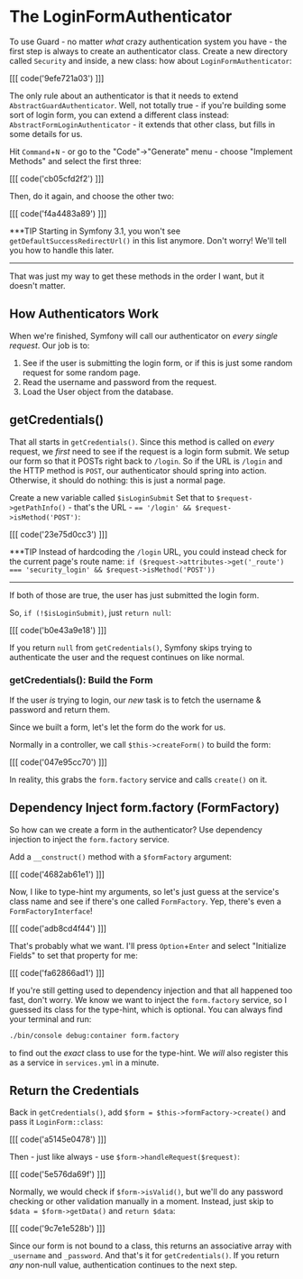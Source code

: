 # The LoginFormAuthenticator

To use Guard - no matter *what* crazy authentication system you have - the first
step is always to create an authenticator class. Create a new directory called `Security`
and inside, a new class: how about `LoginFormAuthenticator`:

[[[ code('9efe721a03') ]]]

The only rule about an authenticator is that it needs to extend `AbstractGuardAuthenticator`.
Well, not totally true - if you're building some sort of login form, you can extend
a different class instead: `AbstractFormLoginAuthenticator` - it extends that other
class, but fills in some details for us.

Hit `Command`+`N` - or go to the "Code"->"Generate" menu - choose "Implement Methods" and
select the first three:

[[[ code('cb05cfd2f2') ]]]

Then, do it again, and choose the other two:

[[[ code('f4a4483a89') ]]]

***TIP
Starting in Symfony 3.1, you won't see `getDefaultSuccessRedirectUrl()` in this list anymore.
Don't worry! We'll tell you how to handle this later.
***

That was just my way to get these methods in the order I want, but it doesn't matter.

## How Authenticators Work

When we're finished, Symfony will call our authenticator on *every single request*. Our
job is to:

1. See if the user is submitting the login form, or if this is just some random
   request for some random page.
2. Read the username and password from the request.
3. Load the User object from the database.

## getCredentials()

That all starts in `getCredentials()`. Since this method is called on *every* request,
we *first* need to see if the request is a login form submit. We setup our form so
that it POSTs right back to `/login`. So if the URL is `/login` and the HTTP method
is `POST`, our authenticator should spring into action. Otherwise, it should do nothing:
this is just a normal page.

Create a new variable called `$isLoginSubmit` Set that to `$request->getPathInfo()` -
that's the URL - `== '/login' && $request->isMethod('POST')`:

[[[ code('23e75d0cc3') ]]]

***TIP
Instead of hardcoding the `/login` URL, you could instead check for the current page's route name:
`if ($request->attributes->get('_route') === 'security_login' && $request->isMethod('POST'))`
***

If both of those are true, the user has just submitted the login form.

So, `if (!$isLoginSubmit)`, just `return null`:

[[[ code('b0e43a9e18') ]]]

If you return `null` from `getCredentials()`, Symfony skips trying to authenticate the user
and the request continues on like normal.

### getCredentials(): Build the Form

If the user *is* trying to login, our *new* task is to fetch the username & password
and return them.

Since we built a form, let's let the form do the work for us.

Normally in a controller, we call `$this->createForm()` to build the form:

[[[ code('047e95cc70') ]]]

In reality, this grabs the `form.factory` service and calls `create()` on it.

## Dependency Inject form.factory (FormFactory)

So how can we create a form in the authenticator? Use dependency injection to inject
the `form.factory` service.

Add a `__construct()` method with a `$formFactory` argument:

[[[ code('4682ab61e1') ]]]

Now, I like to type-hint my arguments, so let's just guess at the service's class name
and see if there's one called `FormFactory`. Yep, there's even a `FormFactoryInterface`!

[[[ code('adb8cd4f44') ]]]

That's probably what we want. I'll press `Option`+`Enter` and select "Initialize Fields"
to set that property for me:

[[[ code('fa62866ad1') ]]]

If you're still getting used to dependency injection and that all happened too fast,
don't worry. We know we want to inject the `form.factory` service, so I guessed its
class for the type-hint, which is optional. You can always find your terminal and run:

```bash
./bin/console debug:container form.factory
```

to find out the *exact* class to use for the type-hint. We *will* also register this
as a service in `services.yml` in a minute.

## Return the Credentials

Back in `getCredentials()`, add `$form = $this->formFactory->create()` and pass it
`LoginForm::class`:

[[[ code('a5145e0478') ]]]

Then - just like always - use `$form->handleRequest($request)`:

[[[ code('5e576da69f') ]]]

Normally, we would check if `$form->isValid()`, but we'll do any password checking
or other validation manually in a moment. Instead, just skip to `$data = $form->getData()`
and `return $data`:

[[[ code('9c7e1e528b') ]]]

Since our form is not bound to a class, this returns an associative array with
`_username` and `_password`. And that's it for `getCredentials()`. If you return
*any* non-null value, authentication continues to the next step.
